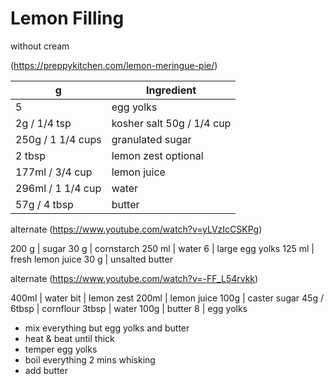 # Lemon Filling
without cream

(https://preppykitchen.com/lemon-meringue-pie/)

g | Ingredient
--- | ---
5 | egg yolks
2g / 1/4 tsp |  kosher salt 50g / 1/4 cup | corn starch more for a firmer filling if desired.
250g / 1 1/4 cups | granulated sugar
2 tbsp | lemon zest optional
177ml / 3/4 cup | lemon juice 
296ml / 1 1/4 cup | water
57g / 4 tbsp | butter

alternate (https://www.youtube.com/watch?v=yLVzIcCSKPg)

200 g | sugar
30 g | cornstarch
250 ml | water
6 | large egg yolks
125 ml | fresh lemon juice
30 g | unsalted butter

alternate (https://www.youtube.com/watch?v=-FF_L54rvkk)

400ml | water
bit | lemon zest
200ml | lemon juice
100g | caster sugar
45g / 6tbsp | cornflour
3tbsp | water
100g | butter
8 | egg yolks 

- mix everything but egg yolks and butter
- heat & beat until thick
- temper egg yolks
- boil everything 2 mins whisking
- add butter 